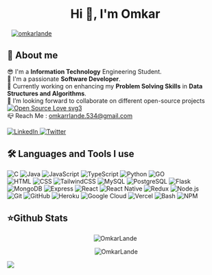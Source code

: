 <h1 align="center">Hi 👋, I'm Omkar</h1>


<p align="left" style="margin-top: 20px;">
    <a href="https://github.com/ryo-ma/github-profile-trophy">
        <img src="https://github-profile-trophy.vercel.app/?username=omkarlande" alt="omkarlande" style="max-width: 100%; padding-left: 10px" />
    </a>
</p>



<h2 align="left"><b>🌟 About me  </b></h2>

😎 I'm a <b>Information Technology</b> Engineering Student. <br/>
🎇 I'm a passionate <b>Software Developer</b>. <br/>
🌱 Currently working on enhancing my <b>Problem Solving Skills</b> in <b>Data Structures and Algorithms</b>.<br/>
👯 I’m looking forward to collaborate on different open-source projects [![Open Source Love svg3](https://badges.frapsoft.com/os/v3/open-source.svg?v=103)](https://github.com/ellerbrock/open-source-badges/)<br/>
📪 Reach Me : omkarrlande.534@gmail.com

<a href="https://www.linkedin.com/in/omkarlande/">
    <img src="https://img.shields.io/badge/-LinkedIn-141321?style=plastic&logo=linkedin" alt="LinkedIn" />
  </a>
  <a href="https://x.com/Og_Om534">
    <img src="https://img.shields.io/badge/-Twitter-141321?style=plastic&logo=X" alt="Twitter" />
</a>

<br />
 
<p align="left">
<h2><b>🛠 Languages and Tools I use </b></h2>

  ![C](https://img.shields.io/badge/-C-141321?style=plastic&logo=C)
  ![Java](https://img.shields.io/badge/Java-141321?style=plastic&logo=openjdk)
  ![JavaScript](https://img.shields.io/badge/-JavaScript-141321?style=plastic&logo=javascript)
  ![TypeScript](https://img.shields.io/badge/TypeScript-141321?style=plastic&logo=typescript)
  ![Python](https://img.shields.io/badge/-Python-141321?style=plastic&logo=python)
  ![GO](https://img.shields.io/badge/Go-141321?style=plastic&logo=go)
  <br>
  ![HTML](https://img.shields.io/badge/-HTML-141321?style=plastic&logo=HTML5)
  ![CSS](https://img.shields.io/badge/-CSS-141321?style=plastic&logo=CSS3&logoColor=1572B6)
![TailwindCSS](https://img.shields.io/badge/Tailwind_CSS-141321?style=plastic&logo=tailwind-css)
  ![MySQL](https://img.shields.io/badge/MySQL-141321?style=plastic&logo=mysql)
  ![PostgreSQL](https://img.shields.io/badge/PostgreSQL-141321?style=plastic&logo=postgresql)
  ![Flask](https://img.shields.io/badge/Flask-141321?style=plastic&logo=flask)
  <br>
  ![MongoDB](https://img.shields.io/badge/-MongoDB-141321?style=plastic&logo=mongodb)
  ![Express](https://img.shields.io/badge/-ExpressJS-141321?style=plastic&logo=express)
  ![React](https://img.shields.io/badge/-React-141321?style=plastic&logo=react)
  ![React Native](https://img.shields.io/badge/React_Native-141321?style=plastic&logo=react)
  ![Redux](https://img.shields.io/badge/Redux-141321?style=plastic&logo=redux)
  ![Node.js](https://img.shields.io/badge/-Node.js-141321?style=plastic&logo=node.js)
  <br>
  ![Git](https://img.shields.io/badge/-Git-141321?style=plastic&logo=git)
  ![GitHub](https://img.shields.io/badge/-GitHub-141321?style=plastic&logo=github)
  ![Heroku](https://img.shields.io/badge/-Heroku-141321?style=plastic&logo=heroku&logoColor=6567a5)
  ![Google Cloud](https://img.shields.io/badge/Google_Cloud-141321?style=plastic&logo=google-cloud)
  ![Vercel](https://img.shields.io/badge/Vercel-141321?style=plastic&logo=vercel)
  ![Bash](https://img.shields.io/badge/-Bash-141321?style=plastic&logo=gnu-bash&logoColor=white)
  ![NPM](https://img.shields.io/badge/-Npm-141321?style=plastic&logo=npm&logoColor=white)
</p>
<h2><b>⭐Github Stats</b></h2> 


<div style="">
<p align="center" ><img src="https://github-readme-stats.vercel.app/api/top-langs?username=OmkarLande&show_icons=true&locale=en&layout=compact&theme=radical" alt="OmkarLande" /></p>

<p align="center" >&nbsp;<img src="https://github-readme-stats.vercel.app/api?username=OmkarLande&show_icons=true&locale=en&theme=radical" alt="OmkarLande" /></p>
<!-- <p align="center" >&nbsp;<img src="https://github-readme-streak-stats.herokuapp.com/?user=OmkarLande&" alt="OmkarLande" /></p> -->
</div>

![](https://github-readme-activity-graph.vercel.app/graph?username=OmkarLande&bg_color=fffff0&color=708090&line=24292e&point=24292e&area=true&hide_border=true)
